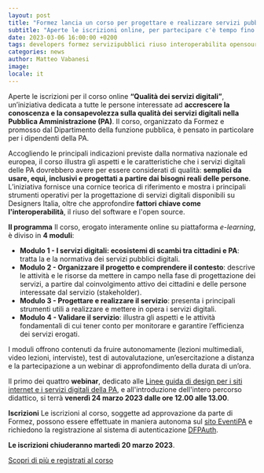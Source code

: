 ```yaml
---
layout: post
title: "Formez lancia un corso per progettare e realizzare servizi pubblici di qualità"
subtitle: "Aperte le iscrizioni online, per partecipare c'è tempo fino al 20 marzo"
date: 2023-03-06 16:00:00 +0200
tags: developers formez servizipubblici riuso interoperabilita opensource
categories: news
author: Matteo Vabanesi
image:
locale: it
---
```

Aperte le iscrizioni per il corso online **“Qualità dei servizi digitali”**, un’iniziativa dedicata a tutte le persone interessate ad **accrescere la conoscenza e la consapevolezza sulla qualità dei servizi digitali nella Pubblica Amministrazione (PA)**. Il corso, organizzato da Formez e promosso dal Dipartimento della funzione pubblica, è pensato in particolare per i dipendenti della PA. 

Accogliendo le principali indicazioni previste dalla normativa nazionale ed europea, il corso illustra gli aspetti e le caratteristiche che i servizi digitali delle PA dovrebbero avere per essere considerati di qualità: **semplici da usare, equi, inclusivi e progettati a partire dai bisogni reali delle persone**. L’iniziativa fornisce una cornice teorica di riferimento e mostra i principali strumenti operativi per la progettazione di servizi digitali disponibili su Designers Italia, oltre che approfondire **fattori chiave come l'interoperabilità**, il riuso del software e l'open source.

**Il programma**
Il corso, erogato interamente online su piattaforma *e-learning*, è diviso in **4 moduli**:

* **Modulo 1 - I servizi digitali: ecosistemi di scambi tra cittadini e PA**: tratta la e la normativa dei servizi pubblici digitali.
* **Modulo 2 - Organizzare il progetto e comprendere il contesto**: descrive le attività e le risorse da mettere in campo nella fase di progettazione dei servizi, a partire dal coinvolgimento attivo dei cittadini e delle persone interessate dal servizio (stakeholder).
* **Modulo 3 - Progettare e realizzare il servizio**: presenta i principali strumenti utili a realizzare e mettere in opera i servizi digitali.
* **Modulo 4 - Validare il servizio**: illustra gli aspetti e le attività fondamentali di cui tener conto per monitorare e garantire l’efficienza dei servizi erogati.

I moduli offrono contenuti da fruire autonomamente (lezioni multimediali, video lezioni, interviste), test di autovalutazione, un’esercitazione a distanza e la partecipazione a un webinar di approfondimento della durata di un’ora. 

Il primo dei quattro **webinar**, dedicato alle [Linee guida di design per i siti internet e i servizi digitali della PA](https://prossima.designers.italia.it/norme-e-riferimenti/linee-guida-di-design/), e all'introduzione dell'intero percorso didattico, si terrà **venerdì 24 marzo 2023 dalle ore 12.00 alle 13.00**.  

**Iscrizioni**
Le iscrizioni al corso, soggette ad approvazione da parte di Formez, possono essere effettuate in maniera autonoma sul [sito EventiPA](http://eventipa.formez.it/node/405873) e richiedono la registrazione al sistema di autenticazione [DFPAuth](https://auth.formez.eu/). 

**Le iscrizioni chiuderanno martedì 20 marzo 2023**. 

[Scopri di più e registrati al corso](http://eventipa.formez.it/node/405873)

